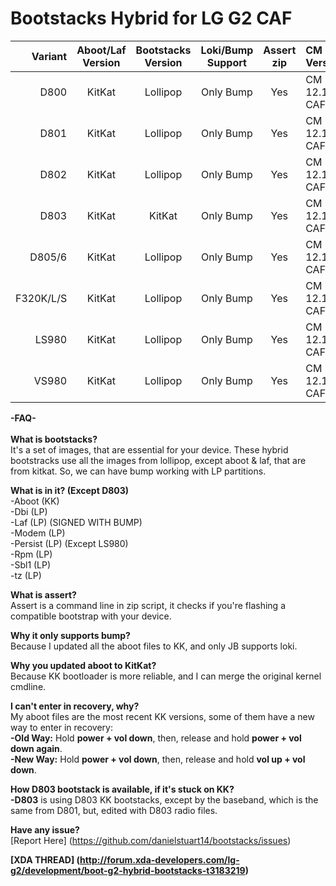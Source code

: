 Bootstacks Hybrid for LG G2 CAF
=====================================

Variant   | Aboot/Laf Version | Bootstacks Version | Loki/Bump Support   | Assert zip | CM Version
---------:|:-----------------:|:------------------:|:-------------------:|:----------:|:------------
D800      | KitKat 	          | Lollipop           | Only Bump		     | Yes  	  | CM 12.1 CAF
D801      | KitKat   	      | Lollipop           | Only Bump		     | Yes  	  | CM 12.1 CAF
D802      | KitKat	   	      | Lollipop           | Only Bump 		  	 | Yes 		  | CM 12.1 CAF
D803      | KitKat	   	      | KitKat             | Only Bump 		 	 | Yes 		  | CM 12.1 CAF
D805/6    | KitKat	   	      | Lollipop           | Only Bump 		 	 | Yes 		  | CM 12.1 CAF
F320K/L/S | KitKat     	      | Lollipop           | Only Bump		   	 | Yes  	  | CM 12.1 CAF
LS980     | KitKat  	   	  | Lollipop           | Only Bump		   	 | Yes		  | CM 12.1 CAF
VS980     | KitKat 	   	      | Lollipop           | Only Bump		   	 | Yes 		  | CM 12.1 CAF

<b>-FAQ-</b> <br/> <br/>
<b>What is bootstacks?</b>  <br/>
It's a set of images, that are essential for your device. These hybrid bootstracks use all the images from lollipop, except aboot & laf, that are from kitkat. So, we can have bump working with LP partitions.

<b>What is in it? (Except D803)</b><br/>
-Aboot (KK)<br/>
-Dbi (LP)<br/>
-Laf (LP) (SIGNED WITH BUMP)<br/>
-Modem (LP)<br/>
-Persist (LP) (Except LS980)<br/>
-Rpm (LP)<br/>
-Sbl1  (LP)<br/>
-tz (LP)<br/>

<b>What is assert?</b> <br/>
Assert is a command line in zip script, it checks if you're flashing a compatible bootstrap with your device.

<b>Why it only supports bump?</b> <br/>
Because I updated all the aboot files to KK, and only JB supports loki.

<b>Why you updated aboot to KitKat?</b> <br/>
Because KK bootloader is more reliable, and I can merge the original kernel cmdline.

<b>I can't enter in recovery, why?</b> <br/>
My aboot files are the most recent KK versions, some of them have a new way to enter in recovery:<br/>
<b>-Old Way:</b> Hold <b>power + vol down</b>, then, release and hold <b>power + vol down again</b>.<br/>
<b>-New Way:</b> Hold <b>power + vol down</b>, then, release and hold <b>vol up + vol down</b>.

<b>How D803 bootstack is available, if it's stuck on KK?</b> <br/>
<b>-D803</b> is using D803 KK bootstacks, except by the baseband, which is the same from D801, but, edited with D803 radio files.

<b>Have any issue?</b> <br/>
[Report Here] (https://github.com/danielstuart14/bootstacks/issues)

<b>[XDA THREAD] (http://forum.xda-developers.com/lg-g2/development/boot-g2-hybrid-bootstacks-t3183219)</b>
